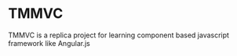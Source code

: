 # TMMVC
TMMVC is a replica project for learning component based javascript framework like Angular.js
